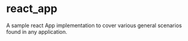 # react_app
A sample react App implementation to cover various general scenarios found in any application.
